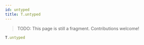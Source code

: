 ```yaml
---
id: untyped
title: T.untyped
---
```


> TODO: This page is still a fragment. Contributions welcome!

```ruby
T.untyped
```
